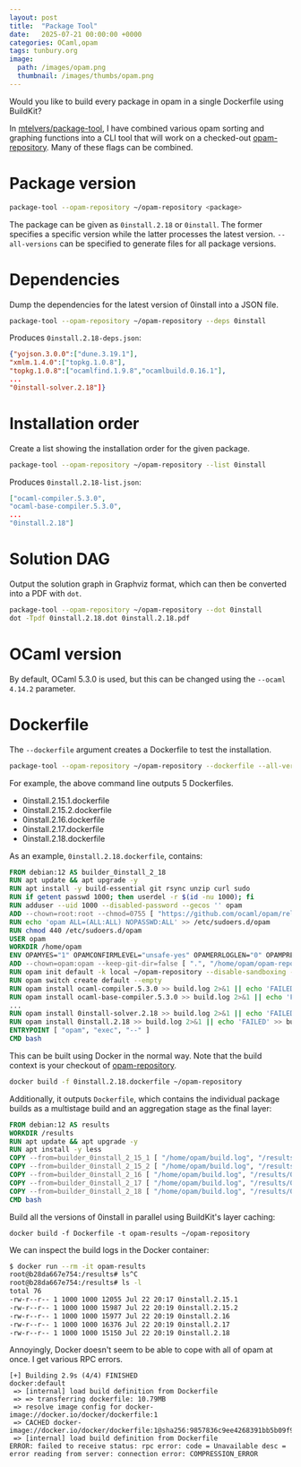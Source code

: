 ```yaml
---
layout: post
title:  "Package Tool"
date:   2025-07-21 00:00:00 +0000
categories: OCaml,opam
tags: tunbury.org
image:
  path: /images/opam.png
  thumbnail: /images/thumbs/opam.png
---
```


Would you like to build every package in opam in a single Dockerfile using BuildKit?

In [mtelvers/package-tool](https://github.com/mtelvers/package-tool), I have combined various opam sorting and graphing functions into a CLI tool that will work on a checked-out [opam-repository](https://github.com/ocaml/opam-repository). Many of these flags can be combined.

# Package version

```sh
package-tool --opam-repository ~/opam-repository <package>
```

The package can be given as `0install.2.18` or `0install`. The former specifies a specific version while the latter processes the latest version. `--all-versions` can be specified to generate files for all package versions.

# Dependencies

Dump the dependencies for the latest version of 0install into a JSON file.

```sh
package-tool --opam-repository ~/opam-repository --deps 0install
```

Produces `0install.2.18-deps.json`:

```json
{"yojson.3.0.0":["dune.3.19.1"],
"xmlm.1.4.0":["topkg.1.0.8"],
"topkg.1.0.8":["ocamlfind.1.9.8","ocamlbuild.0.16.1"],
...
"0install-solver.2.18"]}
```

# Installation order

Create a list showing the installation order for the given package.

```sh
package-tool --opam-repository ~/opam-repository --list 0install
```

Produces `0install.2.18-list.json`:

```json
["ocaml-compiler.5.3.0",
"ocaml-base-compiler.5.3.0",
...
"0install.2.18"]
```

# Solution DAG

Output the solution graph in Graphviz format, which can then be converted into a PDF with `dot`.

```sh
package-tool --opam-repository ~/opam-repository --dot 0install
dot -Tpdf 0install.2.18.dot 0install.2.18.pdf
```
# OCaml version

By default, OCaml 5.3.0 is used, but this can be changed using the `--ocaml 4.14.2` parameter.


# Dockerfile

The `--dockerfile` argument creates a Dockerfile to test the installation.

```sh
package-tool --opam-repository ~/opam-repository --dockerfile --all-versions 0install
```

For example, the above command line outputs 5 Dockerfiles.

- 0install.2.15.1.dockerfile
- 0install.2.15.2.dockerfile
- 0install.2.16.dockerfile
- 0install.2.17.dockerfile
- 0install.2.18.dockerfile

As an example, `0install.2.18.dockerfile`, contains:

```dockerfile
FROM debian:12 AS builder_0install_2_18
RUN apt update && apt upgrade -y
RUN apt install -y build-essential git rsync unzip curl sudo
RUN if getent passwd 1000; then userdel -r $(id -nu 1000); fi
RUN adduser --uid 1000 --disabled-password --gecos '' opam
ADD --chown=root:root --chmod=0755 [ "https://github.com/ocaml/opam/releases/download/2.3.0/opam-2.3.0-x86_64-linux", "/usr/local/bin/opam" ]
RUN echo 'opam ALL=(ALL:ALL) NOPASSWD:ALL' >> /etc/sudoers.d/opam
RUN chmod 440 /etc/sudoers.d/opam
USER opam
WORKDIR /home/opam
ENV OPAMYES="1" OPAMCONFIRMLEVEL="unsafe-yes" OPAMERRLOGLEN="0" OPAMPRECISETRACKING="1"
ADD --chown=opam:opam --keep-git-dir=false [ ".", "/home/opam/opam-repository" ]
RUN opam init default -k local ~/opam-repository --disable-sandboxing --bare
RUN opam switch create default --empty
RUN opam install ocaml-compiler.5.3.0 >> build.log 2>&1 || echo 'FAILED' >> build.log
RUN opam install ocaml-base-compiler.5.3.0 >> build.log 2>&1 || echo 'FAILED' >> build.log
...
RUN opam install 0install-solver.2.18 >> build.log 2>&1 || echo 'FAILED' >> build.log
RUN opam install 0install.2.18 >> build.log 2>&1 || echo 'FAILED' >> build.log
ENTRYPOINT [ "opam", "exec", "--" ]
CMD bash
```

This can be built using Docker in the normal way. Note that the build context is your checkout of [opam-repository](https://github.com/ocaml/opam-repository).

```sh
docker build -f 0install.2.18.dockerfile ~/opam-repository
```

Additionally, it outputs `Dockerfile`, which contains the individual package builds as a multistage build and an aggregation stage as the final layer:

```dockerfile
FROM debian:12 AS results
WORKDIR /results
RUN apt update && apt upgrade -y
RUN apt install -y less
COPY --from=builder_0install_2_15_1 [ "/home/opam/build.log", "/results/0install.2.15.1" ]
COPY --from=builder_0install_2_15_2 [ "/home/opam/build.log", "/results/0install.2.15.2" ]
COPY --from=builder_0install_2_16 [ "/home/opam/build.log", "/results/0install.2.16" ]
COPY --from=builder_0install_2_17 [ "/home/opam/build.log", "/results/0install.2.17" ]
COPY --from=builder_0install_2_18 [ "/home/opam/build.log", "/results/0install.2.18" ]
CMD bash
```

Build all the versions of 0install in parallel using BuildKit's layer caching:

```shell
docker build -f Dockerfile -t opam-results ~/opam-repository
```

We can inspect the build logs in the Docker container:

```sh
$ docker run --rm -it opam-results
root@b28da667e754:/results# ls^C
root@b28da667e754:/results# ls -l
total 76
-rw-r--r-- 1 1000 1000 12055 Jul 22 20:17 0install.2.15.1
-rw-r--r-- 1 1000 1000 15987 Jul 22 20:19 0install.2.15.2
-rw-r--r-- 1 1000 1000 15977 Jul 22 20:19 0install.2.16
-rw-r--r-- 1 1000 1000 16376 Jul 22 20:19 0install.2.17
-rw-r--r-- 1 1000 1000 15150 Jul 22 20:19 0install.2.18
```

Annoyingly, Docker doesn't seem to be able to cope with all of opam at once. I get various RPC errors.

```
[+] Building 2.9s (4/4) FINISHED                                                                                                    docker:default
 => [internal] load build definition from Dockerfile
 => => transferring dockerfile: 10.79MB
 => resolve image config for docker-image://docker.io/docker/dockerfile:1
 => CACHED docker-image://docker.io/docker/dockerfile:1@sha256:9857836c9ee4268391bb5b09f9f157f3c91bb15821bb77969642813b0d00518d
 => [internal] load build definition from Dockerfile
ERROR: failed to receive status: rpc error: code = Unavailable desc = error reading from server: connection error: COMPRESSION_ERROR
```
